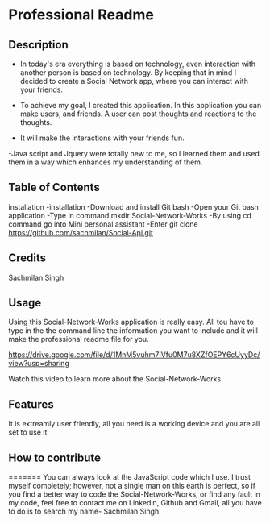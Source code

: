 # Professional Readme

## Description

-  In today's era everything is based on technology, even interaction with another person is based on technology. By keeping that in mind I decided to create a Social Network app, where you can interact with your friends.

- To achieve my goal, I created this application. In this application you can make users, and friends. A user can post thoughts and reactions to the thoughts. 

- It will make the interactions with your friends fun.

-Java script and Jquery were totally new to me, so I learned them and used them in a way which enhances my understanding of them.

## Table of Contents

installation
-installation
-Download and install Git bash
-Open your Git bash application
-Type in command mkdir Social-Network-Works
-By using cd command go into Mini personal assistant
-Enter git clone https://github.com/sachmilan/Social-Api.git

## Credits

Sachmilan Singh

## Usage

Using this Social-Network-Works application is really easy. All tou have to type in the the command line the information you want to include and it will make the professional readme file for you.

https://drive.google.com/file/d/1MnM5vuhm7IVfu0M7u8XZfOEPY6cUyyDc/view?usp=sharing

Watch this video to learn more about the Social-Network-Works.

## Features

It is extreamly user friendly, all you need is a working device and you are all set to use it. 

## How to contribute


=======
You can always look at the JavaScript code which I use. I trust myself completely; however, not a single man on this earth is perfect, so if you find a better way to code the Social-Network-Works, or find any fault in my code, feel free to contact me on Linkedin, Github and Gmail, all you have to do is to search my name- Sachmilan Singh.

